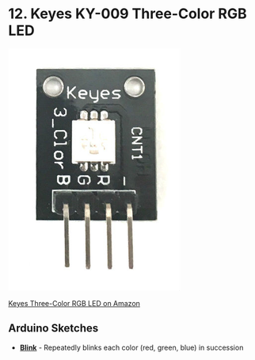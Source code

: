# 12. Keyes KY-009 Three-Color RGB LED

![Keyes Three-Color RGB LED](keyes-three-color-led.jpg)

[Keyes Three-Color RGB LED on Amazon](http://www.amazon.com/DIY-3-Color-RGB-Module-Arduino/dp/B0100A92BC)

## Arduino Sketches
* **[Blink](Blink/)** - Repeatedly blinks each color (red, green, blue) in succession